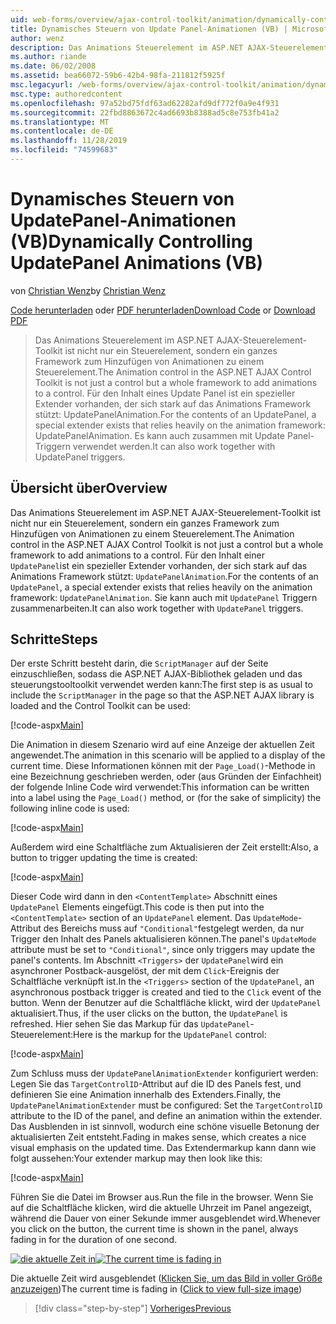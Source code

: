 ```yaml
---
uid: web-forms/overview/ajax-control-toolkit/animation/dynamically-controlling-updatepanel-animations-vb
title: Dynamisches Steuern von Update Panel-Animationen (VB) | Microsoft-Dokumentation
author: wenz
description: Das Animations Steuerelement im ASP.NET AJAX-Steuerelement-Toolkit ist nicht nur ein Steuerelement, sondern ein ganzes Framework zum Hinzufügen von Animationen zu einem Steuerelement. Für den Inhalt eines...
ms.author: riande
ms.date: 06/02/2008
ms.assetid: bea66072-59b6-42b4-98fa-211812f5925f
msc.legacyurl: /web-forms/overview/ajax-control-toolkit/animation/dynamically-controlling-updatepanel-animations-vb
msc.type: authoredcontent
ms.openlocfilehash: 97a52bd75fdf63ad62282afd9df772f0a9e4f931
ms.sourcegitcommit: 22fbd8863672c4ad6693b8388ad5c8e753fb41a2
ms.translationtype: MT
ms.contentlocale: de-DE
ms.lasthandoff: 11/28/2019
ms.locfileid: "74599683"
---
```

# <a name="dynamically-controlling-updatepanel-animations-vb"></a><span data-ttu-id="4eb45-104">Dynamisches Steuern von UpdatePanel-Animationen (VB)</span><span class="sxs-lookup"><span data-stu-id="4eb45-104">Dynamically Controlling UpdatePanel Animations (VB)</span></span>

<span data-ttu-id="4eb45-105">von [Christian Wenz](https://github.com/wenz)</span><span class="sxs-lookup"><span data-stu-id="4eb45-105">by [Christian Wenz](https://github.com/wenz)</span></span>

<span data-ttu-id="4eb45-106">[Code herunterladen](https://download.microsoft.com/download/9/3/f/93f8daea-bebd-4821-833b-95205389c7d0/UpdatePanelAnimation2.vb.zip) oder [PDF herunterladen](https://download.microsoft.com/download/b/6/a/b6ae89ee-df69-4c87-9bfb-ad1eb2b23373/updatepanelanimation2VB.pdf)</span><span class="sxs-lookup"><span data-stu-id="4eb45-106">[Download Code](https://download.microsoft.com/download/9/3/f/93f8daea-bebd-4821-833b-95205389c7d0/UpdatePanelAnimation2.vb.zip) or [Download PDF](https://download.microsoft.com/download/b/6/a/b6ae89ee-df69-4c87-9bfb-ad1eb2b23373/updatepanelanimation2VB.pdf)</span></span>

> <span data-ttu-id="4eb45-107">Das Animations Steuerelement im ASP.NET AJAX-Steuerelement-Toolkit ist nicht nur ein Steuerelement, sondern ein ganzes Framework zum Hinzufügen von Animationen zu einem Steuerelement.</span><span class="sxs-lookup"><span data-stu-id="4eb45-107">The Animation control in the ASP.NET AJAX Control Toolkit is not just a control but a whole framework to add animations to a control.</span></span> <span data-ttu-id="4eb45-108">Für den Inhalt eines Update Panel ist ein spezieller Extender vorhanden, der sich stark auf das Animations Framework stützt: UpdatePanelAnimation.</span><span class="sxs-lookup"><span data-stu-id="4eb45-108">For the contents of an UpdatePanel, a special extender exists that relies heavily on the animation framework: UpdatePanelAnimation.</span></span> <span data-ttu-id="4eb45-109">Es kann auch zusammen mit Update Panel-Triggern verwendet werden.</span><span class="sxs-lookup"><span data-stu-id="4eb45-109">It can also work together with UpdatePanel triggers.</span></span>

## <a name="overview"></a><span data-ttu-id="4eb45-110">Übersicht über</span><span class="sxs-lookup"><span data-stu-id="4eb45-110">Overview</span></span>

<span data-ttu-id="4eb45-111">Das Animations Steuerelement im ASP.NET AJAX-Steuerelement-Toolkit ist nicht nur ein Steuerelement, sondern ein ganzes Framework zum Hinzufügen von Animationen zu einem Steuerelement.</span><span class="sxs-lookup"><span data-stu-id="4eb45-111">The Animation control in the ASP.NET AJAX Control Toolkit is not just a control but a whole framework to add animations to a control.</span></span> <span data-ttu-id="4eb45-112">Für den Inhalt einer `UpdatePanel`ist ein spezieller Extender vorhanden, der sich stark auf das Animations Framework stützt: `UpdatePanelAnimation`.</span><span class="sxs-lookup"><span data-stu-id="4eb45-112">For the contents of an `UpdatePanel`, a special extender exists that relies heavily on the animation framework: `UpdatePanelAnimation`.</span></span> <span data-ttu-id="4eb45-113">Sie kann auch mit `UpdatePanel` Triggern zusammenarbeiten.</span><span class="sxs-lookup"><span data-stu-id="4eb45-113">It can also work together with `UpdatePanel` triggers.</span></span>

## <a name="steps"></a><span data-ttu-id="4eb45-114">Schritte</span><span class="sxs-lookup"><span data-stu-id="4eb45-114">Steps</span></span>

<span data-ttu-id="4eb45-115">Der erste Schritt besteht darin, die `ScriptManager` auf der Seite einzuschließen, sodass die ASP.NET AJAX-Bibliothek geladen und das steuerungstooltoolkit verwendet werden kann:</span><span class="sxs-lookup"><span data-stu-id="4eb45-115">The first step is as usual to include the `ScriptManager` in the page so that the ASP.NET AJAX library is loaded and the Control Toolkit can be used:</span></span>

[!code-aspx[Main](dynamically-controlling-updatepanel-animations-vb/samples/sample1.aspx)]

<span data-ttu-id="4eb45-116">Die Animation in diesem Szenario wird auf eine Anzeige der aktuellen Zeit angewendet.</span><span class="sxs-lookup"><span data-stu-id="4eb45-116">The animation in this scenario will be applied to a display of the current time.</span></span> <span data-ttu-id="4eb45-117">Diese Informationen können mit der `Page_Load()`-Methode in eine Bezeichnung geschrieben werden, oder (aus Gründen der Einfachheit) der folgende Inline Code wird verwendet:</span><span class="sxs-lookup"><span data-stu-id="4eb45-117">This information can be written into a label using the `Page_Load()` method, or (for the sake of simplicity) the following inline code is used:</span></span>

[!code-aspx[Main](dynamically-controlling-updatepanel-animations-vb/samples/sample2.aspx)]

<span data-ttu-id="4eb45-118">Außerdem wird eine Schaltfläche zum Aktualisieren der Zeit erstellt:</span><span class="sxs-lookup"><span data-stu-id="4eb45-118">Also, a button to trigger updating the time is created:</span></span>

[!code-aspx[Main](dynamically-controlling-updatepanel-animations-vb/samples/sample3.aspx)]

<span data-ttu-id="4eb45-119">Dieser Code wird dann in den `<ContentTemplate>` Abschnitt eines `UpdatePanel` Elements eingefügt.</span><span class="sxs-lookup"><span data-stu-id="4eb45-119">This code is then put into the `<ContentTemplate>` section of an `UpdatePanel` element.</span></span> <span data-ttu-id="4eb45-120">Das `UpdateMode`-Attribut des Bereichs muss auf `"Conditional"`festgelegt werden, da nur Trigger den Inhalt des Panels aktualisieren können.</span><span class="sxs-lookup"><span data-stu-id="4eb45-120">The panel's `UpdateMode` attribute must be set to `"Conditional"`, since only triggers may update the panel's contents.</span></span> <span data-ttu-id="4eb45-121">Im Abschnitt `<Triggers>` der `UpdatePanel`wird ein asynchroner Postback-ausgelöst, der mit dem `Click`-Ereignis der Schaltfläche verknüpft ist.</span><span class="sxs-lookup"><span data-stu-id="4eb45-121">In the `<Triggers>` section of the `UpdatePanel`, an asynchronous postback trigger is created and tied to the `Click` event of the button.</span></span> <span data-ttu-id="4eb45-122">Wenn der Benutzer auf die Schaltfläche klickt, wird der `UpdatePanel` aktualisiert.</span><span class="sxs-lookup"><span data-stu-id="4eb45-122">Thus, if the user clicks on the button, the `UpdatePanel` is refreshed.</span></span> <span data-ttu-id="4eb45-123">Hier sehen Sie das Markup für das `UpdatePanel`-Steuerelement:</span><span class="sxs-lookup"><span data-stu-id="4eb45-123">Here is the markup for the `UpdatePanel` control:</span></span>

[!code-aspx[Main](dynamically-controlling-updatepanel-animations-vb/samples/sample4.aspx)]

<span data-ttu-id="4eb45-124">Zum Schluss muss der `UpdatePanelAnimationExtender` konfiguriert werden: Legen Sie das `TargetControlID`-Attribut auf die ID des Panels fest, und definieren Sie eine Animation innerhalb des Extenders.</span><span class="sxs-lookup"><span data-stu-id="4eb45-124">Finally, the `UpdatePanelAnimationExtender` must be configured: Set the `TargetControlID` attribute to the ID of the panel, and define an animation within the extender.</span></span> <span data-ttu-id="4eb45-125">Das Ausblenden in ist sinnvoll, wodurch eine schöne visuelle Betonung der aktualisierten Zeit entsteht.</span><span class="sxs-lookup"><span data-stu-id="4eb45-125">Fading in makes sense, which creates a nice visual emphasis on the updated time.</span></span> <span data-ttu-id="4eb45-126">Das Extendermarkup kann dann wie folgt aussehen:</span><span class="sxs-lookup"><span data-stu-id="4eb45-126">Your extender markup may then look like this:</span></span>

[!code-aspx[Main](dynamically-controlling-updatepanel-animations-vb/samples/sample5.aspx)]

<span data-ttu-id="4eb45-127">Führen Sie die Datei im Browser aus.</span><span class="sxs-lookup"><span data-stu-id="4eb45-127">Run the file in the browser.</span></span> <span data-ttu-id="4eb45-128">Wenn Sie auf die Schaltfläche klicken, wird die aktuelle Uhrzeit im Panel angezeigt, während die Dauer von einer Sekunde immer ausgeblendet wird.</span><span class="sxs-lookup"><span data-stu-id="4eb45-128">Whenever you click on the button, the current time is shown in the panel, always fading in for the duration of one second.</span></span>

<span data-ttu-id="4eb45-129">[![die aktuelle Zeit in](dynamically-controlling-updatepanel-animations-vb/_static/image2.png)](dynamically-controlling-updatepanel-animations-vb/_static/image1.png)</span><span class="sxs-lookup"><span data-stu-id="4eb45-129">[![The current time is fading in](dynamically-controlling-updatepanel-animations-vb/_static/image2.png)](dynamically-controlling-updatepanel-animations-vb/_static/image1.png)</span></span>

<span data-ttu-id="4eb45-130">Die aktuelle Zeit wird ausgeblendet ([Klicken Sie, um das Bild in voller Größe anzuzeigen](dynamically-controlling-updatepanel-animations-vb/_static/image3.png))</span><span class="sxs-lookup"><span data-stu-id="4eb45-130">The current time is fading in ([Click to view full-size image](dynamically-controlling-updatepanel-animations-vb/_static/image3.png))</span></span>

> [!div class="step-by-step"]
> [<span data-ttu-id="4eb45-131">Vorheriges</span><span class="sxs-lookup"><span data-stu-id="4eb45-131">Previous</span></span>](animating-an-updatepanel-control-vb.md)
